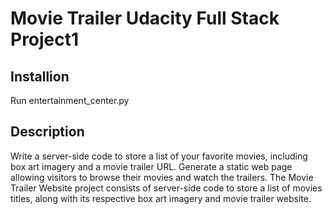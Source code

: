 # Movie Trailer Udacity Full Stack Project1
## Installion
Run entertainment_center.py
## Description
Write a server-side code to store a list of your favorite movies, including box art imagery and a movie trailer URL. Generate a static web page allowing visitors to browse their movies and watch the trailers.
The Movie Trailer Website project consists of server-side code to store a list of movies titles, along with its respective box art imagery and movie trailer website.

